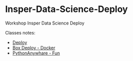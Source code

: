 # Insper-Data-Science-Deploy
Workshop Insper Data Science Deploy

Classes notes:

- [Deploy](deploy-001.ipynb)
- [Box Deploy - Docker](box-deploy-002.ipynb)
- [PythonAnywhare - Fun](pythonanywhare-003.ipynb)
